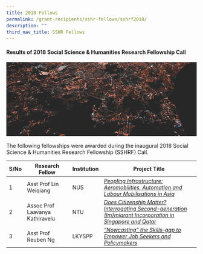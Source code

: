 ```yaml
---
title: 2018 Fellows
permalink: /grant-recipients/sshr-fellows/sshrf2018/
description: ""
third_nav_title: SSHR Fellows
---
```

#### **Results of 2018 Social Science & Humanities Research Fellowship Call**
![](/images/updates2cropped.jpg)

The following fellowships were awarded during the inaugural 2018 Social Science & Humanities Research Fellowship (SSHRF) Call. 


| S/No | Research Fellow | Institution |Project Title |
| -------- | -------- | -------- | -------- |
| 1 | Asst Prof Lin Weiqiang | NUS |*[Peopling Infrastructure: Aeromobilities, Automation and Labour Mobilisations in Asia](https://staging.d2ih14cxifahz0.amplifyapp.com/projects-awarded/research-fellowships/weiqiang2018/)*  |
| 2 |  Assoc Prof Laavanya Kathiravelu | NTU |*[Does Citizenship Matter? Interrogating Second-generation (Im)migrant Incorporation in Singapore and Qatar](https://staging.d2ih14cxifahz0.amplifyapp.com/projects-awarded/research-fellowships/laavanya2018/)*|
| 3 |  Asst Prof Reuben Ng | LKYSPP |*[“Nowcasting” the Skills–gap to Empower Job Seekers and Policymakers](https://staging.d2ih14cxifahz0.amplifyapp.com/projects/research-fellowships/reuben2018/)*|